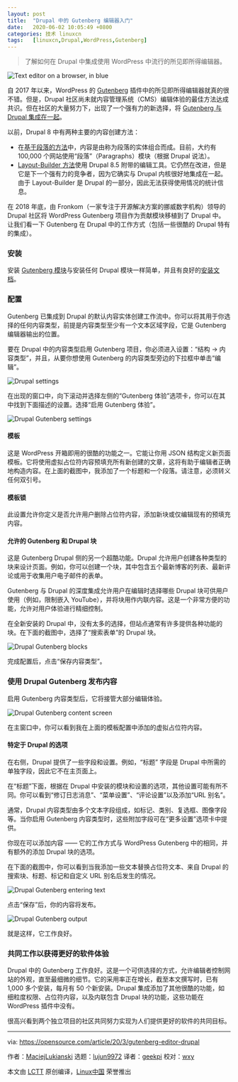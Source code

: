 ```yaml
---
layout: post
title:	"Drupal 中的 Gutenberg 编辑器入门"
date:	2020-06-02 10:05:49 +0800 
categories:	技术 linuxcn 
tags:	[linuxcn,Drupal,WordPress,Gutenberg]
---
```




> 
> 了解如何在 Drupal 中集成使用 WordPress 中流行的所见即所得编辑器。
> 
> 
> 


![Text editor on a browser, in blue](/Asserts/Images/album/202006/02/100554rhynw8nytqz29uw8.png "Text editor on a browser, in blue")


自 2017 年以来，WordPress 的 [Gutenberg](https://wordpress.org/plugins/gutenberg/) 插件中的所见即所得编辑器就真的很不错。但是，Drupal 社区尚未就内容管理系统（CMS）编辑体验的最佳方法达成共识。但在社区的大量努力下，出现了一个强有力的新选择，将 [Gutenberg 与 Drupal 集成在一起](https://drupalgutenberg.org/)。


以前，Drupal 8 中有两种主要的内容创建方法：


* 在[基于段落的方法](https://www.droptica.com/blog/flexible-and-easy-content-creation-drupal-paragraphs-module/)中，内容是由称为段落的实体组合而成。目前，大约有 100,000 个网站使用“段落”（Paragraphs）模块（根据 Drupal 说法）。
* [Layout-Builder 方法](https://www.droptica.com/blog/layout-builder-building-drupal-8-layouts/)使用 Drupal 8.5 附带的编辑工具。它仍然在改进，但是它是下一个强有力的竞争者，因为它确实与 Drupal 内核很好地集成在一起。由于 Layout-Builder 是 Drupal 的一部分，因此无法获得使用情况的统计信息。


在 2018 年底，由 Fronkom（一家专注于开源解决方案的挪威数字机构）领导的 Drupal 社区将 WordPress Gutenberg 项目作为贡献模块移植到了 Drupal 中。让我们看一下 Gutenberg 在 Drupal 中的工作方式（包括一些很酷的 Drupal 特有的集成）。


### 安装


安装 [Gutenberg 模块](https://www.drupal.org/project/gutenberg)与安装任何 Drupal 模块一样简单，并且有良好的[安装文档](https://www.drupal.org/docs/8/extending-drupal-8/installing-drupal-8-modules)。


### 配置


Gutenberg 已集成到 Drupal 的默认内容实体创建工作流中。你可以将其用于你选择的任何内容类型，前提是内容类型至少有一个文本区域字段，它是 Gutenberg 编辑器输出的位置。


要在 Drupal 中的内容类型启用 Gutenberg 项目，你必须进入设置：“结构 -> 内容类型”，并且，从要你想使用 Gutenberg 的内容类型旁边的下拉框中单击“编辑”。


![Drupal settings](/Asserts/Images/album/202006/02/100555c3bzoy1orcsdclkc.png "Drupal settings")


在出现的窗口中，向下滚动并选择左侧的“Gutenberg 体验”选项卡，你可以在其中找到下面描述的设置。选择“启用 Gutenberg 体验”。


![Drupal Gutenberg settings](/Asserts/Images/album/202006/02/100557nvv9xwvksxmax92v.png "Drupal Gutenberg settings")


#### 模板


这是 WordPress 开箱即用的很酷的功能之一。它能让你用 JSON 结构定义新页面模板。它将使用虚拟占位符内容预填充所有新创建的文章，这将有助于编辑者正确地构造内容。在上面的截图中，我添加了一个标题和一个段落。请注意，必须转义任何双引号。


#### 模板锁


此设置允许你定义是否允许用户删除占位符内容，添加新块或仅编辑现有的预填充内容。


#### 允许的 Gutenberg 和 Drupal 块


这是 Gutenberg Drupal 侧的另一个超酷功能。Drupal 允许用户创建各种类型的块来设计页面。例如，你可以创建一个块，其中包含五个最新博客的列表、最新评论或用于收集用户电子邮件的表单。


Gutenberg 与 Drupal 的深度集成允许用户在编辑时选择哪些 Drupal 块可供用户使用（例如，限制嵌入 YouTube），并将块用作内联内容。这是一个非常方便的功能，允许对用户体验进行精细控制。


在全新安装的 Drupal 中，没有太多的选择，但站点通常有许多提供各种功能的块。在下面的截图中，选择了“搜索表单”的 Drupal 块。


![Drupal Gutenberg blocks](/Asserts/Images/album/202006/02/100600cd00sa1mer1simdi.png "Drupal Gutenberg blocks")


完成配置后，点击“保存内容类型”。


### 使用 Drupal Gutenberg 发布内容


启用 Gutenberg 内容类型后，它将接管大部分编辑体验。


![Drupal Gutenberg content screen](/Asserts/Images/album/202006/02/100602mxi9iixtaaraxa4w.png "Drupal Gutenberg content screen")


在主窗口中，你可以看到我在上面的模板配置中添加的虚拟占位符内容。


#### 特定于 Drupal 的选项


在右侧，Drupal 提供了一些字段和设置。例如，“标题” 字段是 Drupal 中所需的单独字段，因此它不在主页面上。


在“标题”下面，根据在 Drupal 中安装的模块和设置的选项，其他设置可能有所不同。你可以看到“修订日志消息”、“菜单设置”、“评论设置”以及添加“URL 别名”。


通常，Drupal 内容类型由多个文本字段组成，如标记、类别、复选框、图像字段等。当你启用 Gutenberg 内容类型时，这些附加字段可在“更多设置”选项卡中提供。


你现在可以添加内容 —— 它的工作方式与 WordPress Gutenberg 中的相同，并有额外的添加 Drupal 块的选项。


在下面的截图中，你可以看到当我添加一些文本替换占位符文本、来自 Drupal 的搜索块、标题、标记和自定义 URL 别名后发生的情况。


![Drupal Gutenberg entering text](/Asserts/Images/album/202006/02/100606laq91s983am1bt33.png "Drupal Gutenberg entering text")


点击“保存”后，你的内容将发布。


![Drupal Gutenberg output](/Asserts/Images/album/202006/02/100609sa3mzdk6k3773z47.png "Drupal Gutenberg output")


就是这样，它工作良好。


### 共同工作以获得更好的软件体验


Drupal 中的 Gutenberg 工作良好。这是一个可供选择的方式，允许编辑者控制网站的外观，直至最细微的细节。它的采用率正在增长，截至本文撰写时，已有 1,000 多个安装，每月有 50 个新安装。Drupal 集成添加了其他很酷的功能，如细粒度权限、占位符内容，以及内联包含 Drupal 块的功能，这些功能在 WordPress 插件中没有。


很高兴看到两个独立项目的社区共同努力实现为人们提供更好的软件的共同目标。




---


via: <https://opensource.com/article/20/3/gutenberg-editor-drupal>


作者：[MaciejLukianski](https://opensource.com/users/maciejlukianski) 选题：[lujun9972](https://github.com/lujun9972) 译者：[geekpi](https://github.com/geekpi) 校对：[wxy](https://github.com/wxy)


本文由 [LCTT](https://github.com/LCTT/TranslateProject) 原创编译，[Linux中国](https://linux.cn/) 荣誉推出
